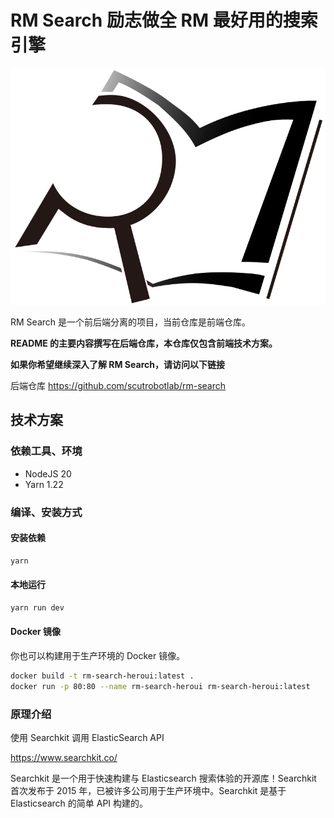 # RM Search 励志做全 RM 最好用的搜索引擎

![img](docs/logo.svg)

RM Search 是一个前后端分离的项目，当前仓库是前端仓库。

**README 的主要内容撰写在后端仓库，本仓库仅包含前端技术方案。**

**如果你希望继续深入了解 RM Search，请访问以下链接**

后端仓库 https://github.com/scutrobotlab/rm-search

## 技术方案

### 依赖工具、环境

- NodeJS 20
- Yarn 1.22

### 编译、安装方式

#### 安装依赖

```Bash
yarn
```

#### 本地运行

```Bash
yarn run dev
```

#### Docker 镜像

你也可以构建用于生产环境的 Docker 镜像。

```Bash
docker build -t rm-search-heroui:latest .
docker run -p 80:80 --name rm-search-heroui rm-search-heroui:latest
```

### 原理介绍

使用 Searchkit 调用 ElasticSearch API

https://www.searchkit.co/

Searchkit 是一个用于快速构建与 Elasticsearch 搜索体验的开源库！Searchkit 首次发布于 2015 年，已被许多公司用于生产环境中。Searchkit
是基于 Elasticsearch 的简单 API 构建的。